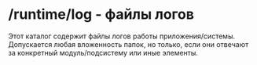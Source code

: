 # /runtime/log - файлы логов

Этот каталог содержит файлы логов работы приложения/системы. Допускается любая вложенность папок, но только, если они
отвечают за конкретный модуль/подсистему или иные элементы.